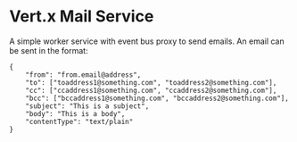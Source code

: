 # Vert.x Mail Service

A simple worker service with event bus proxy to send emails. An email can be sent in the format:

```
{
    "from": "from.email@address",
    "to": ["toaddress1@something.com", "toaddress2@something.com"],
    "cc": ["ccaddress1@something.com", "ccaddress2@something.com"],
    "bcc": ["bccaddress1@something.com", "bccaddress2@something.com"],
    "subject": "This is a subject",
    "body": "This is a body",
    "contentType": "text/plain"
}
```
